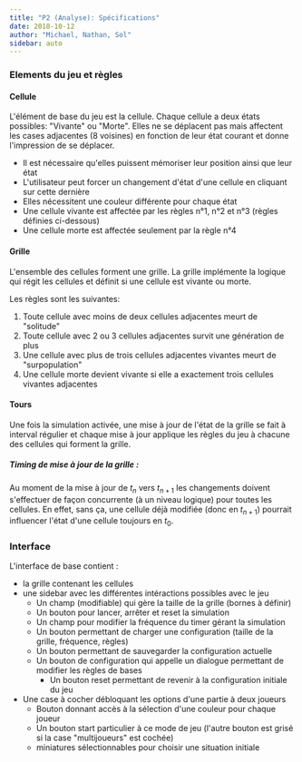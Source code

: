 ```yaml
---
title: "P2 (Analyse): Spécifications"
date: 2018-10-12
author: "Michael, Nathan, Sol"
sidebar: auto
---
```


### Elements du jeu et règles

#### Cellule
L'élément de base du jeu est la cellule. Chaque cellule a deux états possibles: "Vivante" ou "Morte". Elles ne se déplacent pas mais affectent les cases adjacentes (8 voisines) en fonction de leur état courant et donne l'impression de se déplacer.

* Il est nécessaire qu'elles puissent mémoriser leur position ainsi que leur état
* L'utilisateur peut forcer un changement d'état d'une cellule en cliquant sur cette dernière
* Elles nécessitent une couleur différente pour chaque état
* Une cellule vivante est affectée par les règles n°1, n°2 et n°3 (règles définies ci-dessous)
* Une cellule morte est affectée seulement par la règle n°4

#### Grille
L'ensemble des cellules forment une grille. La grille implémente la logique qui régit les cellules et définit si une cellule est vivante ou morte.

Les règles sont les suivantes:
1. Toute cellule avec moins de deux cellules adjacentes meurt de "solitude"
2. Toute cellule avec 2 ou 3 cellules adjacentes survit une génération de plus
3. Une cellule avec plus de trois cellules adjacentes vivantes meurt de "surpopulation"
4. Une cellule morte devient vivante si elle a exactement trois cellules vivantes adjacentes

#### Tours
Une fois la simulation activée, une mise à jour de l'état de la grille se fait à interval régulier et chaque mise à jour applique les règles du jeu à chacune des cellules qui forment la grille.

<Container type="warning" header="Point chaud">

##### Timing de mise à jour de la grille :

Au moment de la mise à jour de $t_n$ vers $t_{n+1}$ les changements doivent s'effectuer de façon concurrente (à un niveau logique) pour toutes les cellules. En effet, sans ça, une cellule déjà modifiée (donc en $t_{n+1}$) pourrait influencer l'état d'une cellule toujours en $t_0$.

</container>

### Interface
L'interface de base contient :  

* la grille contenant les cellules
* une sidebar avec les différentes intéractions possibles avec le jeu
    * Un champ (modifiable) qui gère la taille de la grille (bornes à définir)
    * Un bouton pour lancer, arrêter et reset la simulation
    * Un champ pour modifier la fréquence du timer gérant la simulation
    * Un bouton permettant de charger une configuration (taille de la grille, fréquence, règles)
    * Un bouton permettant de sauvegarder la configuration actuelle
    * Un bouton de configuration qui appelle un dialogue permettant de modifier les règles de bases
        * Un bouton reset permettant de revenir à la configuration initiale du jeu
* Une case à cocher débloquant les options d'une partie à deux joueurs
    * Bouton donnant accès à la sélection d'une couleur pour chaque joueur
    * Un bouton start particulier à ce mode de jeu (l'autre bouton est grisé si la case "multijoueurs" est cochée)
    * miniatures sélectionnables pour choisir une situation initiale